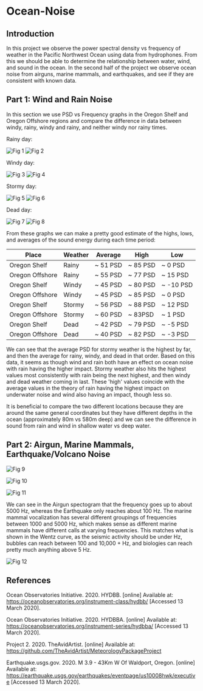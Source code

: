 # Ocean-Noise

## Introduction

In this project we observe the power spectral density vs frequency of weather in the Pacific Northwest Ocean using data from hydrophones.  From this we should be able to determine the relationship between water, wind, and sound in the ocean. In the second half of the project we observe ocean noise from airguns, marine mammals, and earthquakes, and see if they are consistent with known data.



## Part 1: Wind and Rain Noise

In this section we use PSD vs Frequency graphs in the Oregon Shelf and Oregon Offshore regions and compare the difference in data between windy, rainy, windy and rainy, and neither windy nor rainy times.


Rainy day:

![Fig 1](https://github.com/TheAvidArtist/Ocean-Noise/blob/master/ShelfRainy.png)
![Fig 2](https://github.com/TheAvidArtist/Ocean-Noise/blob/master/OffshoreRainy.png)



Windy day:

![Fig 3](https://github.com/TheAvidArtist/Ocean-Noise/blob/master/ShelfWindy.png)
![Fig 4](https://github.com/TheAvidArtist/Ocean-Noise/blob/master/OffshoreWindy.png)



Stormy day:

![Fig 5](https://github.com/TheAvidArtist/Ocean-Noise/blob/master/ShelfStormy.png)
![Fig 6](https://github.com/TheAvidArtist/Ocean-Noise/blob/master/OffshoreStormy.png)



Dead day:

![Fig 7](https://github.com/TheAvidArtist/Ocean-Noise/blob/master/ShelfDead.png)
![Fig 8](https://github.com/TheAvidArtist/Ocean-Noise/blob/master/OffshoreDead.png)



From these graphs we can make a pretty good estimate of the highs, lows, and averages of the sound energy during each time period:

| Place | Weather | Average | High | Low |
| ----- | ------- | ------- | ---- | --- |
| Oregon Shelf  | Rainy  | ~ 51 PSD | ~ 85 PSD | ~ 0 PSD |
| Oregon Offshore  | Rainy  | ~ 55 PSD | ~ 77 PSD | ~ 15 PSD |
| Oregon Shelf  | Windy  | ~ 45 PSD | ~ 80 PSD | ~ -10 PSD |
| Oregon Offshore  | Windy  | ~ 45 PSD | ~ 85 PSD | ~ 0 PSD |
| Oregon Shelf  | Stormy  | ~ 56 PSD | ~ 88 PSD | ~ 12 PSD |
| Oregon Offshore  | Stormy  | ~ 60 PSD | ~ 83PSD | ~ 1 PSD |
| Oregon Shelf  | Dead  | ~ 42 PSD | ~ 79 PSD | ~ -5 PSD |
| Oregon Offshore  | Dead  | ~ 40 PSD | ~ 82 PSD | ~ -3 PSD |


We can see that the average PSD for stormy weather is the highest by far, and then the average for rainy, windy, and dead in that order.  Based on this data, it seems as though wind and rain both have an effect on ocean noise with rain having the higher impact.  Stormy weather also hits the highest values most consistently with rain being the next highest, and then windy and dead weather coming in last.  These 'high' values coincide with the average values in the theory of rain having the highest impact on underwater noise and wind also having an impact, though less so.

It is beneficial to compare the two different locations because they are around the same general coordinates but they have different depths in the ocean (approximately 80m vs 580m deep) and we can see the difference in sound from rain and wind in shallow water vs deep water.



## Part 2: Airgun, Marine Mammals, Earthquake/Volcano Noise


![Fig 9](https://github.com/TheAvidArtist/Ocean-Noise/blob/master/AirgunSpectogram.png)

![Fig 10](https://github.com/TheAvidArtist/Ocean-Noise/blob/master/MammalCallSpectogram.png)

![Fig 11](https://github.com/TheAvidArtist/Ocean-Noise/blob/master/EarthquakeSpectogram.png)


We can see in the Airgun spectogram that the frequency goes up to about 5000 Hz, whereas the Earthquake only reaches about 100 Hz.  The marine mammal vocalization has several different groupings of frequencies between 1000 and 5000 Hz, which makes sense as different marine mammals have different calls at varying frequencies. This matches what is shown in the Wentz curve, as the seismic activity should be under Hz, bubbles can reach between 100 and 10,000 + Hz, and biologies can reach pretty much anything above 5 Hz.

![Fig 12](https://github.com/TheAvidArtist/Ocean-Noise/blob/master/WentzCurve.PNG)


## References


Ocean Observatories Initiative. 2020. HYDBB. [online] Available at: https://oceanobservatories.org/instrument-class/hydbb/ [Accessed 13 March 2020].

Ocean Observatories Initiative. 2020. HYDBBA. [online] Available at: https://oceanobservatories.org/instrument-series/hydbba/ [Accessed 13 March 2020].

Project 2. 2020. TheAvidArtist. [online] Available at: https://github.com/TheAvidArtist/MeteorologyPackageProject

Earthquake.usgs.gov. 2020. M 3.9 - 43Km W Of Waldport, Oregon. [online] Available at: https://earthquake.usgs.gov/earthquakes/eventpage/us10008hwk/executive [Accessed 13 March 2020].
